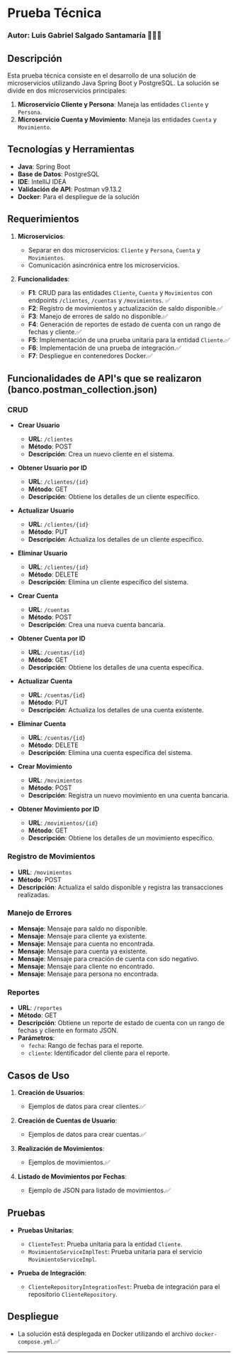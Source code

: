 # Prueba Técnica 

### Autor: Luis Gabriel Salgado Santamaría 👨‍💻🌐

## Descripción

Esta prueba técnica consiste en el desarrollo de una solución de microservicios utilizando Java Spring Boot y PostgreSQL. La solución se divide en dos microservicios principales:

1. **Microservicio Cliente y Persona**: Maneja las entidades `Cliente` y `Persona`.
2. **Microservicio Cuenta y Movimiento**: Maneja las entidades `Cuenta` y `Movimiento`.

## Tecnologías y Herramientas

- **Java**: Spring Boot
- **Base de Datos**: PostgreSQL
- **IDE**: IntelliJ IDEA 
- **Validación de API**: Postman v9.13.2 
- **Docker**: Para el despliegue de la solución

## Requerimientos

1. **Microservicios**:
   - Separar en dos microservicios: `Cliente` y `Persona`, `Cuenta` y `Movimientos`.
   - Comunicación asincrónica entre los microservicios.

2. **Funcionalidades**:
   - **F1**: CRUD para las entidades `Cliente`, `Cuenta` y `Movimientos` con endpoints `/clientes`, `/cuentas` y `/movimientos`. ✅ 
   - **F2**: Registro de movimientos y actualización de saldo disponible.✅ 
   - **F3**: Manejo de errores de saldo no disponible.✅ 
   - **F4**: Generación de reportes de estado de cuenta con un rango de fechas y cliente.✅ 
   - **F5**: Implementación de una prueba unitaria para la entidad `Cliente`.✅ 
   - **F6**: Implementación de una prueba de integración.✅ 
   - **F7**: Despliegue en contenedores Docker.✅ 

## Funcionalidades de API's que se realizaron (banco.postman_collection.json)

### CRUD

- **Crear Usuario**
  - **URL**: `/clientes`
  - **Método**: POST
  - **Descripción**: Crea un nuevo cliente en el sistema.

- **Obtener Usuario por ID**
  - **URL**: `/clientes/{id}`
  - **Método**: GET
  - **Descripción**: Obtiene los detalles de un cliente específico.

- **Actualizar Usuario**
  - **URL**: `/clientes/{id}`
  - **Método**: PUT
  - **Descripción**: Actualiza los detalles de un cliente específico.

- **Eliminar Usuario**
  - **URL**: `/clientes/{id}`
  - **Método**: DELETE
  - **Descripción**: Elimina un cliente específico del sistema.

- **Crear Cuenta**
  - **URL**: `/cuentas`
  - **Método**: POST
  - **Descripción**: Crea una nueva cuenta bancaria.

- **Obtener Cuenta por ID**
  - **URL**: `/cuentas/{id}`
  - **Método**: GET
  - **Descripción**: Obtiene los detalles de una cuenta específica.

- **Actualizar Cuenta**
  - **URL**: `/cuentas/{id}`
  - **Método**: PUT
  - **Descripción**: Actualiza los detalles de una cuenta existente.

- **Eliminar Cuenta**
  - **URL**: `/cuentas/{id}`
  - **Método**: DELETE
  - **Descripción**: Elimina una cuenta específica del sistema.

- **Crear Movimiento**
  - **URL**: `/movimientos`
  - **Método**: POST
  - **Descripción**: Registra un nuevo movimiento en una cuenta bancaria.

- **Obtener Movimiento por ID**
  - **URL**: `/movimientos/{id}`
  - **Método**: GET
  - **Descripción**: Obtiene los detalles de un movimiento específico.

### Registro de Movimientos

- **URL**: `/movimientos`
- **Método**: POST
- **Descripción**: Actualiza el saldo disponible y registra las transacciones realizadas.

### Manejo de Errores

- **Mensaje**: Mensaje para saldo no disponible.
- **Mensaje**: Mensaje para cliente ya existente.
- **Mensaje**: Mensaje para cuenta no encontrada.
- **Mensaje**: Mensaje para cuenta ya existente.
- **Mensaje**: Mensaje para creación de cuenta con sdo negativo.
- **Mensaje**: Mensaje para cliente no encontrado.
- **Mensaje**: Mensaje para persona no encontrada.

### Reportes

- **URL**: `/reportes`
- **Método**: GET
- **Descripción**: Obtiene un reporte de estado de cuenta con un rango de fechas y cliente en formato JSON.
- **Parámetros**:
  - `fecha`: Rango de fechas para el reporte.
  - `cliente`: Identificador del cliente para el reporte.

## Casos de Uso

1. **Creación de Usuarios**:
   - Ejemplos de datos para crear clientes.✅ 

2. **Creación de Cuentas de Usuario**:
   - Ejemplos de datos para crear cuentas.✅ 

3. **Realización de Movimientos**:
   - Ejemplos de movimientos.✅ 

4. **Listado de Movimientos por Fechas**:
   - Ejemplo de JSON para listado de movimientos.✅ 

## Pruebas

- **Pruebas Unitarias**:
  - `ClienteTest`: Prueba unitaria para la entidad `Cliente`.
  - `MovimientoServiceImplTest`: Prueba unitaria para el servicio `MovimientoServiceImpl`.

- **Prueba de Integración**:
  - `ClienteRepositoryIntegrationTest`: Prueba de integración para el repositorio `ClienteRepository`.

## Despliegue

- La solución está desplegada en Docker utilizando el archivo `docker-compose.yml`.✅ 

---

